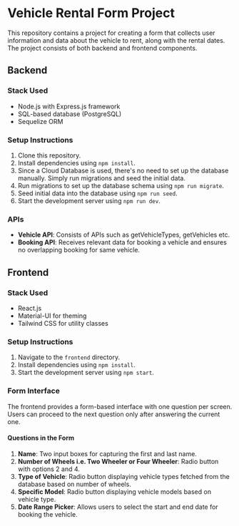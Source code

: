# Vehicle Rental Form Project

This repository contains a project for creating a form that collects user information and data about the vehicle to rent, along with the rental dates. The project consists of both backend and frontend components.

## Backend

### Stack Used
- Node.js with Express.js framework
- SQL-based database (PostgreSQL)
- Sequelize ORM

### Setup Instructions
1. Clone this repository.
2. Install dependencies using `npm install`.
3. Since a Cloud Database is used, there's no need to set up the database manually. Simply run migrations and seed the initial data.
4. Run migrations to set up the database schema using `npm run migrate`.
5. Seed initial data into the database using `npm run seed`.
6. Start the development server using `npm run dev`.

### APIs
- **Vehicle API**: Consists of APIs such as getVehicleTypes, getVehicles etc.
- **Booking API**: Receives relevant data for booking a vehicle and ensures no overlapping booking for same vehicle.


## Frontend

### Stack Used
- React.js
- Material-UI for theming
- Tailwind CSS for utility classes

### Setup Instructions
1. Navigate to the `frontend` directory.
2. Install dependencies using `npm install`.
3. Start the development server using `npm start`.

### Form Interface
The frontend provides a form-based interface with one question per screen. Users can proceed to the next question only after answering the current one. 

#### Questions in the Form
1. **Name**: Two input boxes for capturing the first and last name.
2. **Number of Wheels i.e. Two Wheeler or Four Wheeler**: Radio button with options 2 and 4.
3. **Type of Vehicle**: Radio button displaying vehicle types fetched from the database based on number of wheels.
4. **Specific Model**: Radio button displaying vehicle models based on vehicle type.
5. **Date Range Picker**: Allows users to select the start and end date for booking the vehicle.
